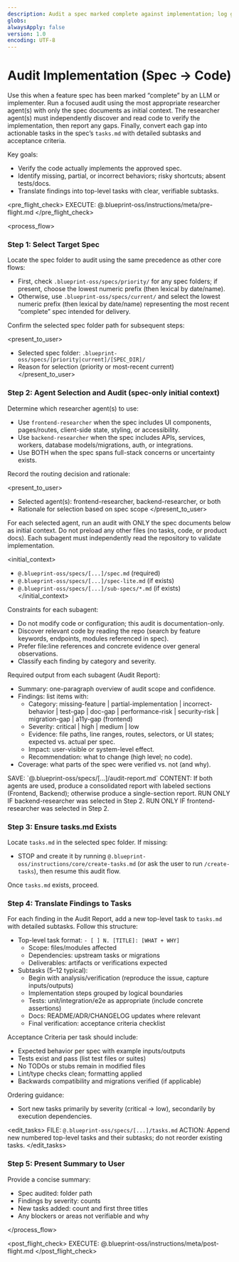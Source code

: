 ```yaml
---
description: Audit a spec marked complete against implementation; log gaps and create tasks (frontend, backend, or both)
globs:
alwaysApply: false
version: 1.0
encoding: UTF-8
---
```


# Audit Implementation (Spec → Code)

Use this when a feature spec has been marked “complete” by an LLM or implementer. Run a focused audit using the most appropriate researcher agent(s) with only the spec documents as initial context. The researcher agent(s) must independently discover and read code to verify the implementation, then report any gaps. Finally, convert each gap into actionable tasks in the spec’s `tasks.md` with detailed subtasks and acceptance criteria.

Key goals:

- Verify the code actually implements the approved spec.
- Identify missing, partial, or incorrect behaviors; risky shortcuts; absent tests/docs.
- Translate findings into top-level tasks with clear, verifiable subtasks.

<pre_flight_check>
EXECUTE: @.blueprint-oss/instructions/meta/pre-flight.md
</pre_flight_check>

<process_flow>

<step number="1" name="select_target_spec">

### Step 1: Select Target Spec

Locate the spec folder to audit using the same precedence as other core flows:

- First, check `.blueprint-oss/specs/priority/` for any spec folders; if present, choose the lowest numeric prefix (then lexical by date/name).
- Otherwise, use `.blueprint-oss/specs/current/` and select the lowest numeric prefix (then lexical by date/name) representing the most recent “complete” spec intended for delivery.

Confirm the selected spec folder path for subsequent steps:

<present_to_user>
- Selected spec folder: `.blueprint-oss/specs/[priority|current]/[SPEC_DIR]/`
- Reason for selection (priority or most-recent current)
</present_to_user>

</step>

<step number="2" name="agent_selection_and_audit">

### Step 2: Agent Selection and Audit (spec-only initial context)

Determine which researcher agent(s) to use:

- Use `frontend-researcher` when the spec includes UI components, pages/routes, client-side state, styling, or accessibility.
- Use `backend-researcher` when the spec includes APIs, services, workers, database models/migrations, auth, or integrations.
- Use BOTH when the spec spans full-stack concerns or uncertainty exists.

Record the routing decision and rationale:

<present_to_user>
- Selected agent(s): frontend-researcher, backend-researcher, or both
- Rationale for selection based on spec scope
</present_to_user>

For each selected agent, run an audit with ONLY the spec documents below as initial context. Do not preload any other files (no tasks, code, or product docs). Each subagent must independently read the repository to validate implementation.

<initial_context>
- `@.blueprint-oss/specs/[...]/spec.md` (required)
- `@.blueprint-oss/specs/[...]/spec-lite.md` (if exists)
- `@.blueprint-oss/specs/[...]/sub-specs/*.md` (if exists)
</initial_context>

Constraints for each subagent:

- Do not modify code or configuration; this audit is documentation-only.
- Discover relevant code by reading the repo (search by feature keywords, endpoints, modules referenced in spec).
- Prefer file:line references and concrete evidence over general observations.
- Classify each finding by category and severity.

Required output from each subagent (Audit Report):

- Summary: one-paragraph overview of audit scope and confidence.
- Findings: list items with:
  - Category: missing-feature | partial-implementation | incorrect-behavior | test-gap | doc-gap | performance-risk | security-risk | migration-gap | a11y-gap (frontend)
  - Severity: critical | high | medium | low
  - Evidence: file paths, line ranges, routes, selectors, or UI states; expected vs. actual per spec.
  - Impact: user-visible or system-level effect.
  - Recommendation: what to change (high level; no code).
- Coverage: what parts of the spec were verified vs. not (and why).

<deliverable>
SAVE: `@.blueprint-oss/specs/[...]/audit-report.md`
CONTENT: If both agents are used, produce a consolidated report with labeled sections (Frontend, Backend); otherwise produce a single-section report.
</deliverable>

<step number="2a" subagent="backend-researcher" name="run_backend_audit_if_selected">
RUN ONLY IF backend-researcher was selected in Step 2.
</step>

<step number="2b" subagent="frontend-researcher" name="run_frontend_audit_if_selected">
RUN ONLY IF frontend-researcher was selected in Step 2.
</step>

</step>

<step number="3" name="ensure_tasks_file">

### Step 3: Ensure tasks.md Exists

Locate `tasks.md` in the selected spec folder. If missing:

- STOP and create it by running `@.blueprint-oss/instructions/core/create-tasks.md` (or ask the user to run `/create-tasks`), then resume this audit flow.

Once `tasks.md` exists, proceed.

</step>

<step number="4" name="translate_findings_to_tasks">

### Step 4: Translate Findings to Tasks

For each finding in the Audit Report, add a new top-level task to `tasks.md` with detailed subtasks. Follow this structure:

- Top-level task format: `- [ ] N. [TITLE]: [WHAT + WHY]`
  - Scope: files/modules affected
  - Dependencies: upstream tasks or migrations
  - Deliverables: artifacts or verifications expected
- Subtasks (5–12 typical):
  - Begin with analysis/verification (reproduce the issue, capture inputs/outputs)
  - Implementation steps grouped by logical boundaries
  - Tests: unit/integration/e2e as appropriate (include concrete assertions)
  - Docs: README/ADR/CHANGELOG updates where relevant
  - Final verification: acceptance criteria checklist

Acceptance Criteria per task should include:

- Expected behavior per spec with example inputs/outputs
- Tests exist and pass (list test files or suites)
- No TODOs or stubs remain in modified files
- Lint/type checks clean; formatting applied
- Backwards compatibility and migrations verified (if applicable)

Ordering guidance:

- Sort new tasks primarily by severity (critical → low), secondarily by execution dependencies.

<edit_tasks>
FILE: `@.blueprint-oss/specs/[...]/tasks.md`
ACTION: Append new numbered top-level tasks and their subtasks; do not reorder existing tasks.
</edit_tasks>

</step>

<step number="5" name="present_summary">

### Step 5: Present Summary to User

Provide a concise summary:

- Spec audited: folder path
- Findings by severity: counts
- New tasks added: count and first three titles
- Any blockers or areas not verifiable and why

</step>

</process_flow>

<post_flight_check>
EXECUTE: @.blueprint-oss/instructions/meta/post-flight.md
</post_flight_check>
